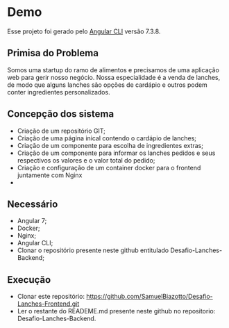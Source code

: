 # Demo

Esse projeto foi gerado pelo [Angular CLI](https://github.com/angular/angular-cli) versão 7.3.8.

## Primisa do Problema

Somos uma startup do ramo de alimentos e precisamos de uma aplicação web para gerir nosso negócio. Nossa especialidade é a venda de lanches, de modo que alguns lanches são opções de cardápio e outros podem conter ingredientes personalizados.

## Concepção dos sistema

* Criação de um repositório GIT;
* Criação de uma página inical contendo o cardápio de lanches;
* Criação de um componente para escolha de ingredientes extras;
* Criação de um componente para informar os lanches pedidos e seus respectivos os valores e o valor total do pedido;
* Criação e configuração de um container docker para o frontend juntamente com Nginx
* 

## Necessário

* Angular 7;
* Docker;
* Nginx;
* Angular CLI;
* Clonar o repositório presente neste github entitulado Desafio-Lanches-Backend;

## Execução 

* Clonar este repositório: https://github.com/SamuelBiazotto/Desafio-Lanches-Frontend.git
* Ler o restante do READEME.md presente neste github no repositorio: Desafio-Lanches-Backend.



<!-- Run `ng serve` for a dev server. Navigate to `http://localhost:4200/`. The app will automatically reload if you change any of the source files.

## Code scaffolding

Run `ng generate component component-name` to generate a new component. You can also use `ng generate directive|pipe|service|class|guard|interface|enum|module`.

## Build

Run `ng build` to build the project. The build artifacts will be stored in the `dist/` directory. Use the `--prod` flag for a production build.

## Running unit tests

Run `ng test` to execute the unit tests via [Karma](https://karma-runner.github.io).

## Running end-to-end tests

Run `ng e2e` to execute the end-to-end tests via [Protractor](http://www.protractortest.org/).

## Further help

To get more help on the Angular CLI use `ng help` or go check out the [Angular CLI README](https://github.com/angular/angular-cli/blob/master/README.md). -->
